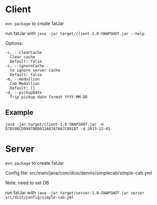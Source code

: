 # Client
`mvn package` to create fatJar

run fatJar with `java -jar target/client-1.0-SNAPSHOT.jar --help`

Options:

    -c, --clearCache
      Clear cache
      Default: false
    -i, --ignoreCache
      to ignore server cache
      Default: false
    -m, --medallion
      Cab Medallion
      Default: []
    -d, --pickupDate
      Trip pickup date format YYYY-MM-DD

## Example
`java -jar target/client-1.0-SNAPSHOT.jar -m D7D598CD99978BD012A87A76A7C891B7 -d 2013-12-01`


# Server
`mvn package` to create fatJar

Config file: src/main/java/com/dius/dennis/simplecab/simple-cab.yml

Note: need to set DB

run fatJar with `java -jar target/server-1.0-SNAPSHOT.jar server src/dist/config/simple-cab.yml`